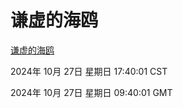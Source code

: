 # 谦虚的海鸥
[谦虚的海鸥](http://219.139.197.74:56308/qxdho/course/base/hotlink/index.php)

2024年 10月 27日 星期日 17:40:01 CST

2024年 10月 27日 星期日 09:40:01 GMT
